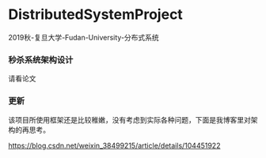 # DistributedSystemProject
2019秋-复旦大学-Fudan-University-分布式系统

### 秒杀系统架构设计

请看论文

### 更新

该项目所使用框架还是比较稚嫩，没有考虑到实际各种问题，下面是我博客里对架构的再思考。

https://blog.csdn.net/weixin_38499215/article/details/104451922
